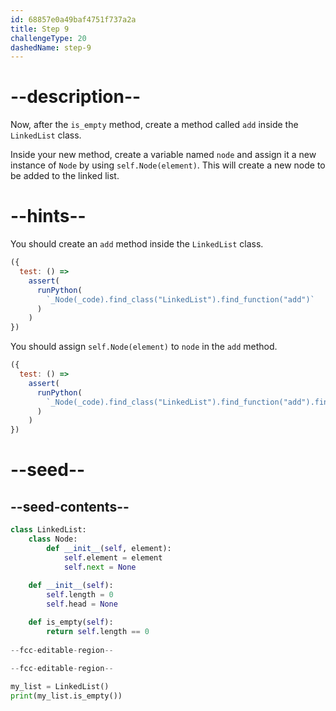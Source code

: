 ```yaml
---
id: 68857e0a49baf4751f737a2a
title: Step 9
challengeType: 20
dashedName: step-9
---
```


# --description--

Now, after the `is_empty` method, create a method called `add` inside the `LinkedList` class.

Inside your new method, create a variable named `node` and assign it a new instance of `Node` by using `self.Node(element)`. This will create a new node to be added to the linked list.

# --hints--

You should create an `add` method inside the `LinkedList` class.

```js
({
  test: () =>
    assert(
      runPython(
        `_Node(_code).find_class("LinkedList").find_function("add")`
      )
    )
})
```

You should assign `self.Node(element)` to `node` in the `add` method.

```js
({
  test: () =>
    assert(
      runPython(
        `_Node(_code).find_class("LinkedList").find_function("add").find_body().is_equivalent("node = self.Node(element)")`
      )
    )
})
```

# --seed--

## --seed-contents--

```py
class LinkedList:
    class Node:
        def __init__(self, element):
            self.element = element
            self.next = None
            
    def __init__(self):
        self.length = 0
        self.head = None

    def is_empty(self):
        return self.length == 0
    
--fcc-editable-region--
    
--fcc-editable-region--

my_list = LinkedList()
print(my_list.is_empty())
```
